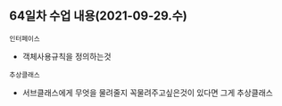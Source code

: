 ## 64일차 수업 내용(2021-09-29.수)

` 인터페이스 `

- 객체사용규칙을 정의하는것

` 추상클래스 `

- 서브클래스에게 무엇을 물려줄지 꼭물려주고싶은것이 있다면 그게 추상클래스


